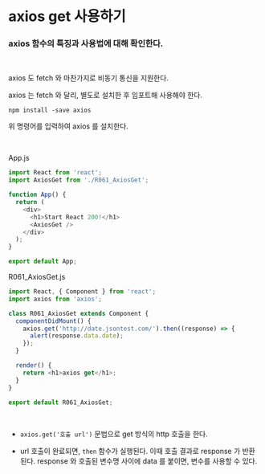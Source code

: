 # axios get 사용하기

### axios 함수의 특징과 사용법에 대해 확인한다.

<br>

axios 도 fetch 와 마찬가지로 비동기 통신을 지원한다.

axios 는 fetch 와 달리, 별도로 설치한 후 임포트해 사용해야 한다.

```
npm install -save axios
```

위 명령어를 입력하여 axios 를 설치한다.

<br>

App.js

```js
import React from 'react';
import AxiosGet from './R061_AxiosGet';

function App() {
  return (
    <div>
      <h1>Start React 200!</h1>
      <AxiosGet />
    </div>
  );
}

export default App;
```

R061_AxiosGet.js

```js
import React, { Component } from 'react';
import axios from 'axios';

class R061_AxiosGet extends Component {
  componentDidMount() {
    axios.get('http://date.jsontest.com/').then((response) => {
      alert(response.data.date);
    });
  }

  render() {
    return <h1>axios get</h1>;
  }
}

export default R061_AxiosGet;
```

<br>

- `axios.get('호출 url')` 문법으로 get 방식의 http 호출을 한다.

- url 호출이 완료되면, `then` 함수가 실행된다. 이때 호출 결과로 response 가 반환된다. response 와 호출된 변수명 사이에 data 를 붙이면, 변수를 사용할 수 있다.

